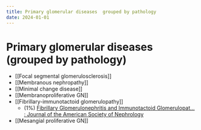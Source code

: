 ```yaml
---
title: Primary glomerular diseases  grouped by pathology
date: 2024-01-01
---
```


# Primary glomerular diseases (grouped by pathology)

- [[Focal segmental glomerulosclerosis]]
- [[Membranous nephropathy]]
- [[Minimal change disease]]
- [[Membranoproliferative GN]]
- [[Fibrillary-immunotactoid glomerulopathy]] 
    - (1%) [Fibrillary Glomerulonephritis and Immunotactoid Glomerulopat... : Journal of the American Society of Nephrology](https://journals.lww.com/jasn/Abstract/2008/01000/Fibrillary_Glomerulonephritis_and_Immunotactoid.7.aspx)
- [[Mesangial proliferative GN]]
